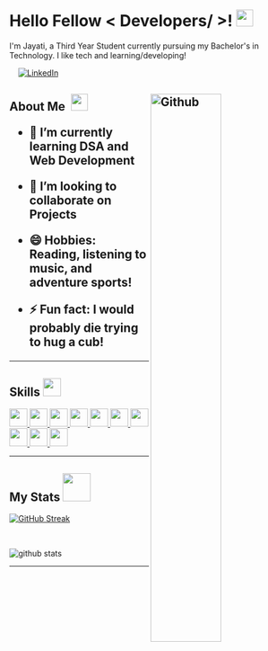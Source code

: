 <h1> Hello Fellow < Developers/ >! <img alt="wave" src="https://emojis.slackmojis.com/emojis/images/1588177020/8809/wave_hello.gif?1588177020" width="30">  </h1>
 
 
 I'm Jayati, a Third Year Student currently pursuing my Bachelor's in Technology. I like tech and learning/developing!
 
 &nbsp; &nbsp; 
 [<img alt="LinkedIn" src="https://img.shields.io/badge/linkedin-%230077B5.svg?&style=for-the-badge&logo=linkedin&logoColor=white"/>](https://www.linkedin.com/in/jayati-a-minj-7140a7190/) &nbsp; &nbsp; 

  

<h2> About Me&nbsp;&nbsp;<img src="https://media.giphy.com/media/vFKqnCdLPNOKc/giphy.gif" width="30" height="30" />

 <img width="50%" align="right" alt="Github" src="https://raw.githubusercontent.com/onimur/.github/master/.resources/git-header.svg" />

- 🌱 I’m currently learning DSA and Web Development 
 
- 👯 I’m looking to collaborate on Projects 
 
- 😄 Hobbies: Reading, listening to music, and adventure sports!
 
- ⚡ Fun fact: I would probably die trying to hug a cub!


<hr>

<h2> Skills <img src = "https://media2.giphy.com/media/QssGEmpkyEOhBCb7e1/giphy.gif?cid=ecf05e47a0n3gi1bfqntqmob8g9aid1oyj2wr3ds3mg700bl&rid=giphy.gif" width = 32px> </h2>
<a href= https://github.com/jayati-anjela?tab=repositories&q=&type=&language=cpp&sort= > <img width ='32px' src ='https://raw.githubusercontent.com/rahulbanerjee26/githubAboutMeGenerator/main/icons/cpp.svg'> </a>
<a href= https://github.com/jayati-anjela?tab=repositories&q=&type=&language=html&sort= > <img width ='32px' src ='https://raw.githubusercontent.com/rahulbanerjee26/githubAboutMeGenerator/main/icons/html.svg'> </a>
<a href= https://github.com/jayati-anjela?tab=repositories&q=&type=&language=css&sort= > <img width ='32px' src ='https://raw.githubusercontent.com/rahulbanerjee26/githubAboutMeGenerator/main/icons/css.svg'> </a>
<a href= https://github.com/jayati-anjela?tab=repositories&q=&type=&language=javascript&sort= > <img width ='32px' src ='https://raw.githubusercontent.com/rahulbanerjee26/githubAboutMeGenerator/main/icons/javascript.svg'> </a>
<a href= https://github.com/jayati-anjela?tab=repositories&q=&type=&language=reactjs&sort= > <img width ='32px' src ='https://raw.githubusercontent.com/rahulbanerjee26/githubAboutMeGenerator/main/icons/reactjs.svg'> </a>
<a href= https://github.com/jayati-anjela > <img width ='32px' src ='https://raw.githubusercontent.com/rahulbanerjee26/githubAboutMeGenerator/main/icons/linux.svg'> </a>
<a href= https://github.com/jayati-anjela?tab=repositories&q=&type=&language=bootstrap&sort= > <img width ='32px' src ='https://raw.githubusercontent.com/rahulbanerjee26/githubAboutMeGenerator/main/icons/bootstrap.svg'> </a>
<a href= https://github.com/jayati-anjela > <img width ='32px' src ='https://raw.githubusercontent.com/rahulbanerjee26/githubAboutMeGenerator/main/icons/github.svg'> </a>
<a href= https://github.com/jayati-anjela > <img width ='32px' src ='https://raw.githubusercontent.com/rahulbanerjee26/githubAboutMeGenerator/main/icons/figma.svg'> </a>
<a href= https://github.com/jayati-anjela > <img width ='32px' src ='https://www.vectorlogo.zone/logos/netlify/netlify-icon.svg'> </a>


<hr>


<h2> My Stats <img src = "https://thelinknewspaper.ca/images/articles/Volume_36/Special/_resized/mediadem.polls.LauraLalonde.gif" width = 50px> </h2>
 
[![GitHub Streak](http://github-readme-streak-stats.herokuapp.com?user=jayati-anjela&theme=nightowl&currStreakLabel=DDA523)](https://git.io/streak-stats)

 <br>

![github stats](https://github-readme-stats.vercel.app/api?username=jayati-anjela&show_icons=true&count_private=true&theme=tokyonight)
 
 <hr>

